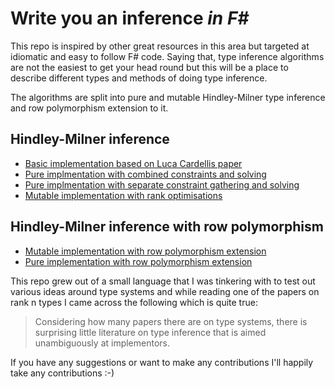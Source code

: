 # Write you an inference _in F#_

This repo is inspired by other great resources in this area but targeted at 
idiomatic and easy to follow F# code.  Saying that, type inference algorithms are not 
the easiest to get your head round but this will be a place to describe different 
types and methods of doing type inference.  

The algorithms are split into pure and mutable Hindley-Milner type inference and row polymorphism extension to it.

## Hindley-Milner inference
  * [Basic implementation based on Luca Cardellis paper](Hindley-Milner-Basic.md)  
  * [Pure implmentation with combined constraints and solving](Hindley-Milner-Pure.md)
  * [Pure implmentation with separate constraint gathering and solving](Hindley-Milner-Split-Solver.md)
  * [Mutable implementation with rank optimisations](Hindley-Milner-Mutable.md)
  
## Hindley-Milner inference with row polymorphism
  * [Mutable implementation with row polymorphism extension](Hindley-Milner-Mutable-Rowpolymorphism.md)
  * [Pure implementation with row polymorphism extension](Hindley-Milner-Pure-Rowpolymorphism.md)

This repo grew out of a small language that I was tinkering with to test out various ideas around type systems and while reading one of the papers on rank n types I came across the following which is quite true:

>Considering how many papers there are on type systems, there is surprising little 
literature on type inference that is aimed unambiguously at implementors.
  
If you have any suggestions or want to make any contributions I'll happily take any contributions :-)

